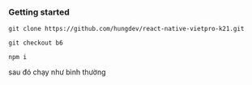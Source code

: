 ### Getting started

```
git clone https://github.com/hungdev/react-native-vietpro-k21.git
```

```
git checkout b6
```

```
npm i
```

sau đó chạy như bình thường
